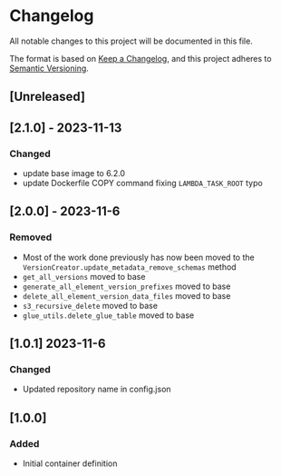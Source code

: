 <!-- markdownlint-disable MD003 -->

# Changelog

All notable changes to this project will be documented in this file.

The format is based on [Keep a Changelog](https://keepachangelog.com/en/1.0.0/),
and this project adheres to [Semantic Versioning](https://semver.org/spec/v2.0.0.html).

## [Unreleased]

## [2.1.0] - 2023-11-13

### Changed

- update base image to 6.2.0
- update Dockerfile COPY command fixing `LAMBDA_TASK_ROOT` typo

## [2.0.0] - 2023-11-6

### Removed

- Most of the work done previously has now been moved to
    the `VersionCreator.update_metadata_remove_schemas` method
- `get_all_versions` moved to base
- `generate_all_element_version_prefixes` moved to base
- `delete_all_element_version_data_files` moved to base
- `s3_recursive_delete` moved to base
- `glue_utils.delete_glue_table` moved to base

## [1.0.1] 2023-11-6

### Changed

- Updated repository name in config.json

## [1.0.0]

### Added

- Initial container definition
